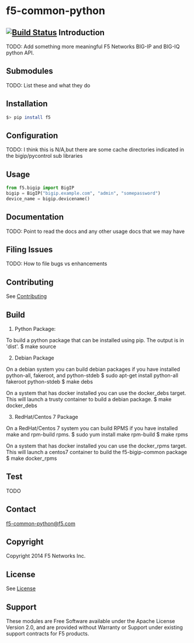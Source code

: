 f5-common-python
================
[![Build Status](https://magnum.travis-ci.com/F5Networks/f5-common-python.svg?token=s9yQgrQoSkLe6ec4WQKS&branch=develop)](https://magnum.travis-ci.com/F5Networks/f5-common-python)
Introduction
------------
TODO: Add something more meaningful
F5 Networks BIG-IP and BIG-IQ python API.

Submodules
----------
TODO: List these and what they do

Installation
------------
```bash
$> pip install f5
```

Configuration
-------------
TODO: I think this is N/A,but there are some cache directories indicated in the bigip/pycontrol sub libraries

Usage
-----
```python
from f5.bigip import BigIP
bigip = BigIP("bigip.example.com", "admin", "somepassword")
device_name = bigip.devicename()
```

Documentation
-------------
TODO: Point to read the docs and any other usage docs that we may have

Filing Issues
-------------
TODO: How to file bugs vs enhancements

Contributing
------------
See [Contributing](CONTRIBUTING.md)

Build
-----
1. Python Package:

To build a python package that can be installed using pip.  The output is in 'dist'.
$ make source

2. Debian Package

On a debian system you can build debian packages if you have installed python-all, fakeroot, and python-stdeb
$ sudo apt-get install python-all fakeroot python-stdeb
$ make debs

On a system that has docker installed you can use the docker_debs target.  This will launch a trusty container to build
a debian package.
$ make docker_debs

3. RedHat/Centos 7 Package

On a RedHat/Centos 7 system you can build RPMS if you have installed make and rpm-build rpms.
$ sudo yum install make rpm-build
$ make rpms

On a system that has docker installed you can use the docker_rpms target.  This will launch a centos7 container to build
the f5-bigip-common package
$ make docker_rpms

Test
----
TODO

Contact
-------
<f5-common-python@f5.com>

Copyright
---------
Copyright 2014 F5 Networks Inc.

License
-------
See [License](LICENSE)

Support
-------
These modules are Free Software available under the Apache License
Version 2.0, and are provided without Warranty or Support under 
existing support contracts for F5 products.

